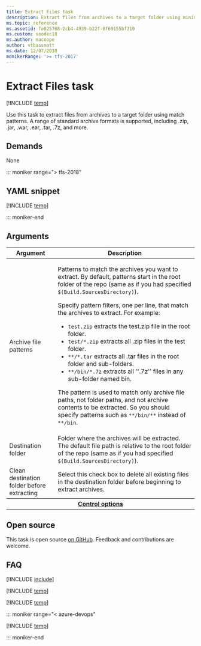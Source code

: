 ```yaml
---
title: Extract Files task
description: Extract files from archives to a target folder using minimatch patterns on Azure Pipelines and Team Foundation Server (TFS)
ms.topic: reference
ms.assetid: fe025768-2cb4-4939-b22f-8f69155bf310
ms.custom: seodec18
ms.author: macoope
author: vtbassmatt
ms.date: 12/07/2018
monikerRange: '>= tfs-2017'
---
```


# Extract Files task

[!INCLUDE [temp](../../includes/version-tfs-2017-rtm.md)]

Use this task to extract files from archives to a target folder using match patterns.
A range of standard archive formats is supported, including .zip, .jar, .war, .ear, .tar, .7z, and more.

## Demands

None

::: moniker range="> tfs-2018"

## YAML snippet

[!INCLUDE [temp](../includes/yaml/ExtractFilesV1.md)]

::: moniker-end

## Arguments

<table>
<thead>
<tr>
<th>Argument</th>
<th>Description</th>
</tr>
</thead>
<tr>
<td>Archive file patterns</td>
<td>
<p>Patterns to match the archives you want to extract. By default, patterns start in the root folder of the repo (same as if you had specified <code>$(Build.SourcesDirectory)</code>).</p>
<p>Specify pattern filters, one per line, that match the archives to extract. For example:
</p>
<ul>
<li><code>test.zip</code> extracts the test.zip file in the root folder.</li>
<li><code>test/*.zip</code> extracts all .zip files in the test folder.</li>
<li><code>**/*.tar</code> extracts all .tar files in the root folder and sub-folders.</li>
<li><code>**/bin/*.7z</code> extracts all &#39;&#39;.7z&#39;&#39; files in any sub-folder named bin.</li>
</ul>
<p>The pattern is used to match only archive file paths, not folder paths, and not archive contents to be extracted. So you should specify patterns such as <code>**/bin/**</code> instead of <code>**/bin</code>.</p>
</td>
</tr>
<tr>
<td>Destination folder</td>
<td>Folder where the archives will be extracted.  The default file path is relative to the root folder of the repo (same as if you had specified <code>$(Build.SourcesDirectory)</code>).</td>
</tr>
<tr>
<td>Clean destination folder before extracting</td>
<td>Select this check box to delete all existing files in the destination folder before beginning to extract archives.</td>
</tr>
<tr>
</tr>


<tr>
<th style="text-align: center" colspan="2"><a href="~/pipelines/process/tasks.md#controloptions" data-raw-source="[Control options](../../process/tasks.md#controloptions)">Control options</a></th>
</tr>

</table>

## Open source

This task is open source [on GitHub](https://github.com/Microsoft/azure-pipelines-tasks). Feedback and contributions are welcome.

## FAQ

<!-- BEGINSECTION class="md-qanda" -->

[!INCLUDE [include](../includes/qa-minimatch.md)]

[!INCLUDE [temp](../includes/build-step-common-qa.md)]

[!INCLUDE [temp](../../includes/qa-agents.md)]

::: moniker range="< azure-devops"

[!INCLUDE [temp](../../includes/qa-versions.md)]

::: moniker-end

<!-- ENDSECTION -->
